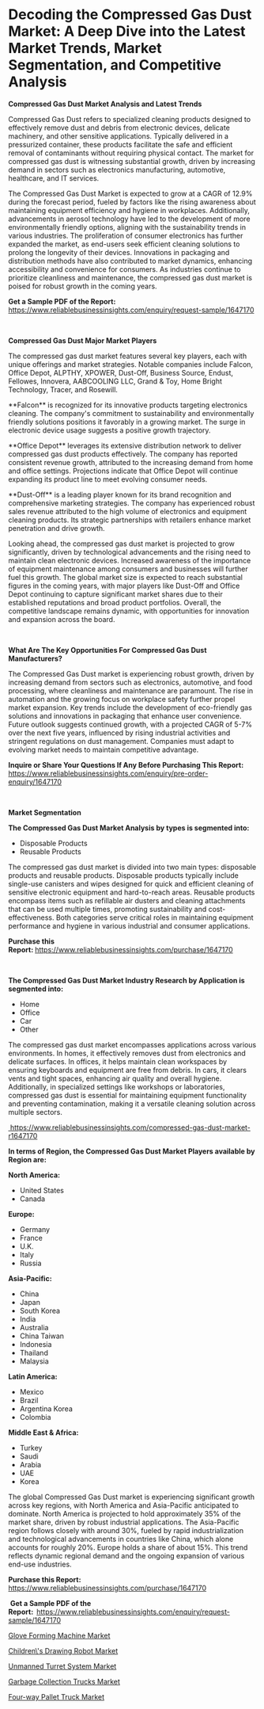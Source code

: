 <p><h1>Decoding the Compressed Gas Dust Market: A Deep Dive into the Latest Market Trends, Market Segmentation, and Competitive Analysis</h1></p><p><strong>Compressed Gas Dust Market Analysis and Latest Trends</strong></p>
<p><p>Compressed Gas Dust refers to specialized cleaning products designed to effectively remove dust and debris from electronic devices, delicate machinery, and other sensitive applications. Typically delivered in a pressurized container, these products facilitate the safe and efficient removal of contaminants without requiring physical contact. The market for compressed gas dust is witnessing substantial growth, driven by increasing demand in sectors such as electronics manufacturing, automotive, healthcare, and IT services.</p><p>The Compressed Gas Dust Market is expected to grow at a CAGR of 12.9% during the forecast period, fueled by factors like the rising awareness about maintaining equipment efficiency and hygiene in workplaces. Additionally, advancements in aerosol technology have led to the development of more environmentally friendly options, aligning with the sustainability trends in various industries. The proliferation of consumer electronics has further expanded the market, as end-users seek efficient cleaning solutions to prolong the longevity of their devices. Innovations in packaging and distribution methods have also contributed to market dynamics, enhancing accessibility and convenience for consumers. As industries continue to prioritize cleanliness and maintenance, the compressed gas dust market is poised for robust growth in the coming years.</p></p>
<p><strong>Get a Sample PDF of the Report:&nbsp;</strong> <a href="https://www.reliablebusinessinsights.com/enquiry/request-sample/1647170?utm_campaign=1113&utm_medium=2&utm_source=Github&utm_content=ia&utm_term=27102024&utm_id=compressed-gas-dust">https://www.reliablebusinessinsights.com/enquiry/request-sample/1647170</a></p>
<p>&nbsp;</p>
<p><strong>Compressed Gas Dust Major Market Players</strong></p>
<p><p>The compressed gas dust market features several key players, each with unique offerings and market strategies. Notable companies include Falcon, Office Depot, ALPTHY, XPOWER, Dust-Off, Business Source, Endust, Fellowes, Innovera, AABCOOLING LLC, Grand & Toy, Home Bright Technology, Tracer, and Rosewill.</p><p>**Falcon** is recognized for its innovative products targeting electronics cleaning. The company's commitment to sustainability and environmentally friendly solutions positions it favorably in a growing market. The surge in electronic device usage suggests a positive growth trajectory.</p><p>**Office Depot** leverages its extensive distribution network to deliver compressed gas dust products effectively. The company has reported consistent revenue growth, attributed to the increasing demand from home and office settings. Projections indicate that Office Depot will continue expanding its product line to meet evolving consumer needs.</p><p>**Dust-Off** is a leading player known for its brand recognition and comprehensive marketing strategies. The company has experienced robust sales revenue attributed to the high volume of electronics and equipment cleaning products. Its strategic partnerships with retailers enhance market penetration and drive growth.</p><p>Looking ahead, the compressed gas dust market is projected to grow significantly, driven by technological advancements and the rising need to maintain clean electronic devices. Increased awareness of the importance of equipment maintenance among consumers and businesses will further fuel this growth. The global market size is expected to reach substantial figures in the coming years, with major players like Dust-Off and Office Depot continuing to capture significant market shares due to their established reputations and broad product portfolios. Overall, the competitive landscape remains dynamic, with opportunities for innovation and expansion across the board.</p></p>
<p>&nbsp;</p>
<p><strong>What Are The Key Opportunities For Compressed Gas Dust Manufacturers?</strong></p>
<p><p>The Compressed Gas Dust market is experiencing robust growth, driven by increasing demand from sectors such as electronics, automotive, and food processing, where cleanliness and maintenance are paramount. The rise in automation and the growing focus on workplace safety further propel market expansion. Key trends include the development of eco-friendly gas solutions and innovations in packaging that enhance user convenience. Future outlook suggests continued growth, with a projected CAGR of 5-7% over the next five years, influenced by rising industrial activities and stringent regulations on dust management. Companies must adapt to evolving market needs to maintain competitive advantage.</p></p>
<p><strong>Inquire or Share Your Questions If Any Before Purchasing This Report:</strong> <a href="https://www.reliablebusinessinsights.com/enquiry/pre-order-enquiry/1647170?utm_campaign=1113&utm_medium=2&utm_source=Github&utm_content=ia&utm_term=27102024&utm_id=compressed-gas-dust">https://www.reliablebusinessinsights.com/enquiry/pre-order-enquiry/1647170</a></p>
<p>&nbsp;</p>
<p><strong>Market Segmentation</strong></p>
<p><strong>The Compressed Gas Dust Market Analysis by types is segmented into:</strong></p>
<p><ul><li>Disposable Products</li><li>Reusable Products</li></ul></p>
<p><p>The compressed gas dust market is divided into two main types: disposable products and reusable products. Disposable products typically include single-use canisters and wipes designed for quick and efficient cleaning of sensitive electronic equipment and hard-to-reach areas. Reusable products encompass items such as refillable air dusters and cleaning attachments that can be used multiple times, promoting sustainability and cost-effectiveness. Both categories serve critical roles in maintaining equipment performance and hygiene in various industrial and consumer applications.</p></p>
<p><strong>Purchase this Report:&nbsp;</strong><a href="https://www.reliablebusinessinsights.com/purchase/1647170?utm_campaign=1113&utm_medium=2&utm_source=Github&utm_content=ia&utm_term=27102024&utm_id=compressed-gas-dust">https://www.reliablebusinessinsights.com/purchase/1647170</a></p>
<p>&nbsp;</p>
<p><strong>The Compressed Gas Dust Market Industry Research by Application is segmented into:</strong></p>
<p><ul><li>Home</li><li>Office</li><li>Car</li><li>Other</li></ul></p>
<p><p>The compressed gas dust market encompasses applications across various environments. In homes, it effectively removes dust from electronics and delicate surfaces. In offices, it helps maintain clean workspaces by ensuring keyboards and equipment are free from debris. In cars, it clears vents and tight spaces, enhancing air quality and overall hygiene. Additionally, in specialized settings like workshops or laboratories, compressed gas dust is essential for maintaining equipment functionality and preventing contamination, making it a versatile cleaning solution across multiple sectors.</p></p>
<p><a href="https://www.reliablebusinessinsights.com/compressed-gas-dust-market-r1647170?utm_campaign=1113&utm_medium=2&utm_source=Github&utm_content=ia&utm_term=27102024&utm_id=compressed-gas-dust">&nbsp;https://www.reliablebusinessinsights.com/compressed-gas-dust-market-r1647170</a></p>
<p><strong>In terms of Region, the Compressed Gas Dust Market Players available by Region are:</strong></p>
<p>
    <p> <strong> North America: </strong>
        <ul>
            <li>United States</li>
            <li>Canada</li>
        </ul>
        </p> 
    <p> <strong> Europe: </strong>
        <ul>
            <li>Germany</li>
            <li>France</li>
            <li>U.K.</li>
            <li>Italy</li>
            <li>Russia</li>
        </ul>
        </p> 
    <p> <strong> Asia-Pacific: </strong>
        <ul>
            <li>China</li>
            <li>Japan</li>
            <li>South Korea</li>
            <li>India</li>
            <li>Australia</li>
            <li>China Taiwan</li>
            <li>Indonesia</li>
            <li>Thailand</li>
            <li>Malaysia</li>
        </ul>
        </p> 
    <p> <strong> Latin America: </strong>
        <ul>
            <li>Mexico</li>
            <li>Brazil</li>
            <li>Argentina Korea</li>
            <li>Colombia</li>
        </ul>
        </p> 
    <p> <strong> Middle East & Africa: </strong>
        <ul>
            <li>Turkey</li>
            <li>Saudi</li>
            <li>Arabia</li>
            <li>UAE</li>
            <li>Korea</li>
        </ul>
    </p>
    </p>
<p><p>The global Compressed Gas Dust market is experiencing significant growth across key regions, with North America and Asia-Pacific anticipated to dominate. North America is projected to hold approximately 35% of the market share, driven by robust industrial applications. The Asia-Pacific region follows closely with around 30%, fueled by rapid industrialization and technological advancements in countries like China, which alone accounts for roughly 20%. Europe holds a share of about 15%. This trend reflects dynamic regional demand and the ongoing expansion of various end-use industries.</p></p>
<p><strong>Purchase this Report: </strong><a href="https://www.reliablebusinessinsights.com/purchase/1647170?utm_campaign=1113&utm_medium=2&utm_source=Github&utm_content=ia&utm_term=27102024&utm_id=compressed-gas-dust">https://www.reliablebusinessinsights.com/purchase/1647170</a></p>
<p>&nbsp;<strong>Get a Sample PDF of the Report:&nbsp;&nbsp;</strong><a href="https://www.reliablebusinessinsights.com/enquiry/request-sample/1647170?utm_campaign=1113&utm_medium=2&utm_source=Github&utm_content=ia&utm_term=27102024&utm_id=compressed-gas-dust">https://www.reliablebusinessinsights.com/enquiry/request-sample/1647170</a></p>
<p><strong></strong></p>
<p><p><a href="https://issuu.com/reportprime-2/docs/glove-forming-machine-market-size-2_222024fc23c59c?utm_campaign=1113&utm_medium=2&utm_source=Github&utm_content=ia&utm_term=27102024&utm_id=compressed-gas-dust">Glove Forming Machine Market</a></p><p><a href="https://github.com/lavenaz9fufin/Market-Research-Report-List-1/blob/main/childrens-drawing-robot-market.md?utm_campaign=1113&utm_medium=2&utm_source=Github&utm_content=ia&utm_term=27102024&utm_id=compressed-gas-dust">Children\'s Drawing Robot Market</a></p><p><a href="https://issuu.com/reportprime-2/docs/unmanned-turret-system-market-size-_c9fa05bb579833?utm_campaign=1113&utm_medium=2&utm_source=Github&utm_content=ia&utm_term=27102024&utm_id=compressed-gas-dust">Unmanned Turret System Market</a></p><p><a href="https://www.linkedin.com/pulse/garbage-collection-trucks-market-global-insights-sales-kzdvf?utm_campaign=1113&utm_medium=2&utm_source=Github&utm_content=ia&utm_term=27102024&utm_id=compressed-gas-dust">Garbage Collection Trucks Market</a></p><p><a href="https://github.com/tewellnudorennk/Market-Research-Report-List-1/blob/main/four-way-pallet-truck-market.md?utm_campaign=1113&utm_medium=2&utm_source=Github&utm_content=ia&utm_term=27102024&utm_id=compressed-gas-dust">Four-way Pallet Truck Market</a></p></p>